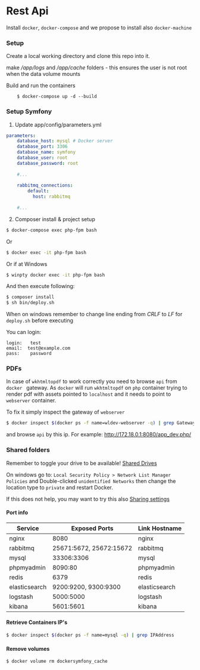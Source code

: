 Rest Api
========

Install `docker`, `docker-compose` and we propose to install also `docker-machine`

### Setup ###

Create a local working directory and clone this repo into it.

make _/app/logs_ and _/app/cache_ folders - this ensures the user is not root when the data volume mounts

Build and run the containers
```
    $ docker-compose up -d --build
``` 


### Setup Symfony ###
1. Update app/config/parameters.yml
```yml
parameters:
    database_host: mysql # Docker server
    database_port: 3306
    database_name: symfony
    database_user: root
    database_password: root
    
    #...
    
    rabbitmq_connections:
        default:
          host: rabbitmq
    
    #...        
```

2. Composer install & project setup
```bash
$ docker-compose exec php-fpm bash
```
Or
```bash
$ docker exec -it php-fpm bash
```
Or if at Windows
```bash
$ winpty docker exec -it php-fpm bash
```
And then execute following:
```bash
$ composer install
$ sh bin/deploy.sh
```
When on windows remember to change line ending from _CRLF_ to _LF_ for `deploy.sh` before executing

You can login:
```
login:   test 
email:  test@example.com 
pass:    password
```

### PDFs ###

In case of `wkhtmltopdf` to work correctly you need to browse `api` from `docker ` gateway.
As `docker` will run `wkhtmltopdf` on `php` container trying to render pdf with assets pointed to `localhost`
and it needs to point to `webserver` container.

To fix it simply inspect the gateway of `webserver`
```bash
$ docker inspect $(docker ps -f name=wldev-webserver -q) | grep Gateway
```

and browse `api` by this ip. For example: http://172.18.0.1:8080/app_dev.php/ 

### Shared folders ###

Remember to toggle your drive to be available! [Shared Drives](https://forums.docker.com/t/volume-mounts-in-windows-does-not-work/10693/99)

On windows go to: `Local Security Policy > Network List Manager Policies` and Double-clicked `unidentified Networks`
then change the location type to `private` and restart Docker.

If this does not help, you may want to try this also [Sharing settings](https://forums.docker.com/t/volume-mounts-in-windows-does-not-work/10693/115)

#### Port info 

| Service | Exposed Ports | Link Hostname |
| ---| --- | --- |
| nginx | 8080 | nginx |
| rabbitmq | 25671:5672, 25672:15672 | rabbitmq |
| mysql | 33306:3306 | mysql |
| phpmyadmin | 8090:80 | phpmyadmin |
| redis | 6379 | redis |
| elasticsearch | 9200:9200, 9300:9300 | elasticsearch |
| logstash | 5000:5000 | logstash |
| kibana | 5601:5601 | kibana |

#### Retrieve Containers IP's 
```bash
$ docker inspect $(docker ps -f name=mysql -q) | grep IPAddress
```

#### Remove volumes
```bash
$ docker volume rm dockersymfony_cache
```
